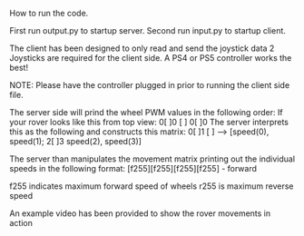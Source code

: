 How to run the code.

First run output.py to startup server.
Second run input.py to startup client.

The client has been designed to only read and send the joystick data
2 Joysticks are required for the client side. A PS4 or PS5 controller works the best! 

NOTE: Please have the controller plugged in prior to running the client side file.

The server side will prind the wheel PWM values in the following order:
If your rover looks like this from top view:
	0[	]0
	 [	]
	0[	]0
The server interprets this as the following and constructs this matrix:
	0[	]1
	 [	]	-->	[speed(0), speed(1);
	2[	]3		 speed(2), speed(3)]

The server than manipulates the movement matrix printing out the individual speeds in the following format:
	[f255][f255][f255][f255] - forward

f255 indicates maximum forward speed of wheels
r255 is maximum reverse speed
	
An example video has been provided to show the rover movements in action
	